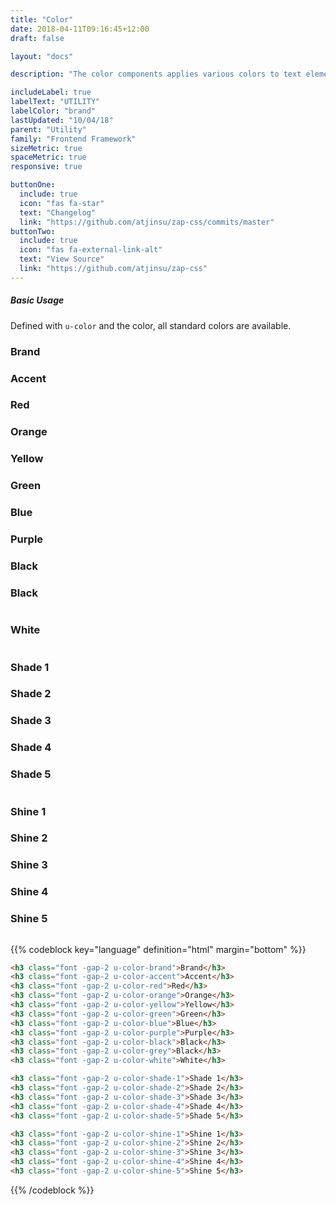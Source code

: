 ```yaml
---
title: "Color"
date: 2018-04-11T09:16:45+12:00
draft: false

layout: "docs"

description: "The color components applies various colors to text elements"

includeLabel: true
labelText: "UTILITY"
labelColor: "brand"
lastUpdated: "10/04/18"
parent: "Utility"
family: "Frontend Framework"
sizeMetric: true
spaceMetric: true
responsive: true

buttonOne:
  include: true
  icon: "fas fa-star"
  text: "Changelog"
  link: "https://github.com/atjinsu/zap-css/commits/master"
buttonTwo:
  include: true
  icon: "fas fa-external-link-alt"
  text: "View Source"
  link: "https://github.com/atjinsu/zap-css"
---
```


##### Basic Usage

Defined with `u-color` and the color, all standard colors are available.

<h3 class="font -gap-2 u-color-brand">Brand</h3>
<h3 class="font -gap-2 u-color-accent">Accent</h3>
<h3 class="font -gap-2 u-color-red">Red</h3>
<h3 class="font -gap-2 u-color-orange">Orange</h3>
<h3 class="font -gap-2 u-color-yellow">Yellow</h3>
<h3 class="font -gap-2 u-color-green">Green</h3>
<h3 class="font -gap-2 u-color-blue">Blue</h3>
<h3 class="font -gap-2 u-color-purple">Purple</h3>
<h3 class="font -gap-2 u-color-black">Black</h3>
<h3 class="font -gap-2 u-color-grey">Black</h3>
<h3 class="font -gap-2 u-color-white u-fill-black" style="display:inline-block">White</h3>

<h3 class="font -gap-2 u-color-shade-1">Shade 1</h3>
<h3 class="font -gap-2 u-color-shade-2">Shade 2</h3>
<h3 class="font -gap-2 u-color-shade-3">Shade 3</h3>
<h3 class="font -gap-2 u-color-shade-4">Shade 4</h3>
<h3 class="font -gap-2 u-color-shade-5">Shade 5</h3>

<div class="u-fill-black margin-bottom:2" style="display:inline-block">
  <h3 class="font -gap-2 u-color-shine-1">Shine 1</h3>
  <h3 class="font -gap-2 u-color-shine-2">Shine 2</h3>
  <h3 class="font -gap-2 u-color-shine-3">Shine 3</h3>
  <h3 class="font -gap-2 u-color-shine-4">Shine 4</h3>
  <h3 class="font -gap-2 u-color-shine-5">Shine 5</h3>
</div>

{{% codeblock key="language" definition="html" margin="bottom" %}}
```html
<h3 class="font -gap-2 u-color-brand">Brand</h3>
<h3 class="font -gap-2 u-color-accent">Accent</h3>
<h3 class="font -gap-2 u-color-red">Red</h3>
<h3 class="font -gap-2 u-color-orange">Orange</h3>
<h3 class="font -gap-2 u-color-yellow">Yellow</h3>
<h3 class="font -gap-2 u-color-green">Green</h3>
<h3 class="font -gap-2 u-color-blue">Blue</h3>
<h3 class="font -gap-2 u-color-purple">Purple</h3>
<h3 class="font -gap-2 u-color-black">Black</h3>
<h3 class="font -gap-2 u-color-grey">Black</h3>
<h3 class="font -gap-2 u-color-white">White</h3>

<h3 class="font -gap-2 u-color-shade-1">Shade 1</h3>
<h3 class="font -gap-2 u-color-shade-2">Shade 2</h3>
<h3 class="font -gap-2 u-color-shade-3">Shade 3</h3>
<h3 class="font -gap-2 u-color-shade-4">Shade 4</h3>
<h3 class="font -gap-2 u-color-shade-5">Shade 5</h3>

<h3 class="font -gap-2 u-color-shine-1">Shine 1</h3>
<h3 class="font -gap-2 u-color-shine-2">Shine 2</h3>
<h3 class="font -gap-2 u-color-shine-3">Shine 3</h3>
<h3 class="font -gap-2 u-color-shine-4">Shine 4</h3>
<h3 class="font -gap-2 u-color-shine-5">Shine 5</h3>
```
{{% /codeblock %}}
